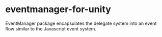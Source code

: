 # eventmanager-for-unity
 EventManager package encapsulates the delegate system into an event flow similar to the Javascript event system.
